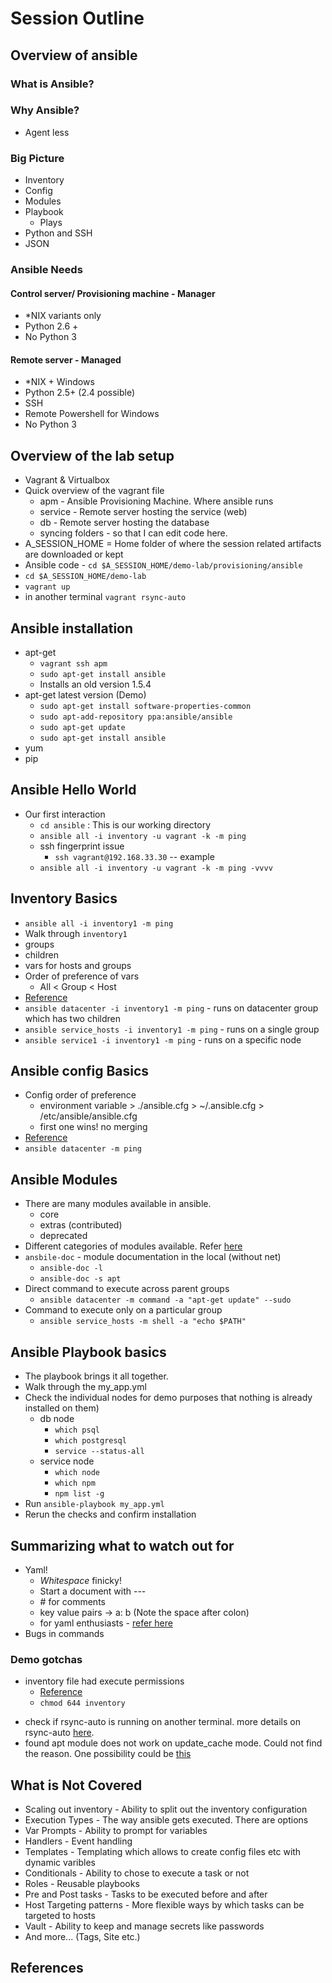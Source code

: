 # Session Outline

## Overview of ansible

### What is Ansible?

### Why Ansible?
* Agent less

### Big Picture
* Inventory
* Config
* Modules
* Playbook
  * Plays
* Python and SSH
* JSON

### Ansible Needs
#### Control server/ Provisioning machine - Manager
* \*NIX variants only
* Python 2.6 +
* No Python 3

#### Remote server - Managed
* \*NIX + Windows
* Python 2.5+ (2.4 possible)
* SSH
* Remote Powershell for Windows
* No Python 3

## Overview of the lab setup
  * Vagrant & Virtualbox
  * Quick overview of the vagrant file
    * apm - Ansible Provisioning Machine. Where ansible runs
    * service - Remote server hosting the service (web)
    * db - Remote server hosting the database
    * syncing folders - so that I can edit code here.
  * A_SESSION_HOME = Home folder of where the session related artifacts are downloaded or kept
  * Ansible code - `cd $A_SESSION_HOME/demo-lab/provisioning/ansible`
  * `cd $A_SESSION_HOME/demo-lab`
  * `vagrant up`
  * in another terminal `vagrant rsync-auto`

## Ansible installation
  * apt-get
    * `vagrant ssh apm`
    * `sudo apt-get install ansible`
    * Installs an old version 1.5.4
  * apt-get latest version (Demo)
    * `sudo apt-get install software-properties-common`
    * `sudo apt-add-repository ppa:ansible/ansible`
    * `sudo apt-get update`
    * `sudo apt-get install ansible`
  * yum
  * pip

## Ansible Hello World
  * Our first interaction
    * `cd ansible` : This is our working directory
    * `ansible all -i inventory -u vagrant -k -m ping`
    * ssh fingerprint issue
      * `ssh vagrant@192.168.33.30` -- example
    * `ansible all -i inventory -u vagrant -k -m ping -vvvv`

## Inventory Basics
* `ansible all -i inventory1 -m ping`
* Walk through `inventory1`
* groups
* children
* vars for hosts and groups
* Order of preference of vars
  * All < Group < Host
* [Reference](http://docs.ansible.com/ansible/intro_inventory.html)
* `ansible datacenter -i inventory1 -m ping` - runs on datacenter group which has two children
* `ansible service_hosts -i inventory1 -m ping` - runs on a single group
* `ansible service1 -i inventory1 -m ping` - runs on a specific node

## Ansible config Basics
* Config order of preference
  * environment variable > ./ansible.cfg > ~/.ansible.cfg > /etc/ansible/ansible.cfg
  * first one wins! no merging
* [Reference](http://docs.ansible.com/ansible/intro_configuration.html)
* `ansible datacenter -m ping`

## Ansible Modules
* There are many modules available in ansible.
  * core
  * extras (contributed)
  * deprecated
* Different categories of modules available. Refer [here](http://docs.ansible.com/ansible/modules_by_category.html)
* `ansbile-doc` - module documentation in the local (without net)
  * `ansible-doc -l`
  * `ansible-doc -s apt`
* Direct command to execute across parent groups
  * `ansible datacenter -m command -a "apt-get update" --sudo`
* Command to execute only on a particular group
  * `ansible service_hosts -m shell -a "echo $PATH"`

## Ansible Playbook basics
* The playbook brings it all together.
* Walk through the my_app.yml
* Check the individual nodes for demo purposes that nothing is already installed on them)
  * db node
    * `which psql`
    * `which postgresql`
    * `service --status-all`
  * service node
    * `which node`
    * `which npm`
    * `npm list -g`
* Run `ansible-playbook my_app.yml`
* Rerun the checks and confirm installation

## Summarizing what to watch out for
* Yaml!
  * _Whitespace_ finicky!
  * Start a document with ---
  * \# for comments
  * key value pairs -> a: b  (Note the space after colon)
  * for yaml enthusiasts - [refer here](http://www.yaml.org/refcard.html)
* Bugs in commands

### Demo gotchas
* inventory file had execute permissions
  * [Reference](http://stackoverflow.com/questions/18385925/error-when-running-ansible-playbook)
  * `chmod 644 inventory`
<!-- * apm - needed sshpass
  * `sudo apt-get install sshpass` -->
  
* check if rsync-auto is running on another terminal. more details on rsync-auto [here](https://www.vagrantup.com/docs/cli/rsync-auto.html).
* found apt module does not work on update_cache mode. Could not find the reason. One possibility could be [this](https://github.com/ansible/ansible-modules-core/issues/1497)

## What is Not Covered
* Scaling out inventory - Ability to split out the inventory configuration
* Execution Types - The way ansible gets executed. There are options
* Var Prompts - Ability to prompt for variables
* Handlers - Event handling
* Templates - Templating which allows to create config files etc with dynamic varibles
* Conditionals - Ability to chose to execute a task or not
* Roles - Reusable playbooks
* Pre and Post tasks - Tasks to be executed before and after
* Host Targeting patterns - More flexible ways by which tasks can be targeted to hosts
* Vault - Ability to keep and manage secrets like passwords
* And more... (Tags, Site etc.)


## References
